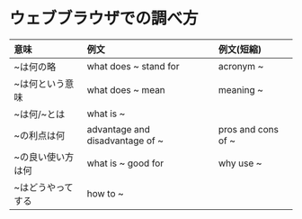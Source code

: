 # ウェブブラウザでの調べ方
| 意味 | 例文 | 例文(短縮) |
|:-----|:-----|:-----|
| ~は何の略 | what does ~ stand for | acronym ~ |
| ~は何という意味 | what does ~ mean | meaning ~ |
| ~は何/~とは | what is ~ | |
| ~の利点は何 | advantage and disadvantage of ~ | pros and cons of ~ |
| ~の良い使い方は何 | what is ~ good for | why use ~ |
| ~はどうやってする | how to ~ | |
